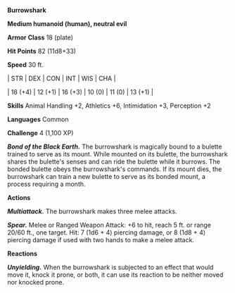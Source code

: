**Burrowshark**

**Medium humanoid (human), neutral evil**

**Armor Class** 18 (plate)

**Hit Points** 82 (11d8+33)

**Speed** 30 ft.

|   STR   |   DEX   |   CON   |   INT   |   WIS   |   CHA   |
  
| 18 (+4) | 12 (+1) | 16 (+3) | 10 (0) | 11 (0) | 13 (+1) |

**Skills** Animal Handling +2, Athletics +6, Intimidation +3, Perception +2

**Languages** Common

**Challenge** 4 (1,100 XP)

***Bond of the Black Earth.*** The burrowshark is magically bound to a bulette trained to serve as its mount. While mounted on its bulette, the burrowshark shares the bulette's senses and can ride the bulette while it burrows. The bonded bulette obeys the burrowshark's commands. If its mount dies, the burrowshark can train a new bulette to serve as its bonded mount, a process requiring a month.

**Actions**

***Multiattack.*** The burrowshark makes three melee attacks.

***Spear.*** Melee or Ranged Weapon Attack: +6 to hit, reach 5 ft. or range 20/60 ft., one target. Hit: 7 (1d6 + 4) piercing damage, or 8 (1d8 + 4) piercing damage if used with two hands to make a melee attack.

**Reactions**

***Unyielding.*** When the burrowshark is subjected to an effect that would move it, knock it prone, or both, it can use its reaction to be neither moved nor knocked prone.

